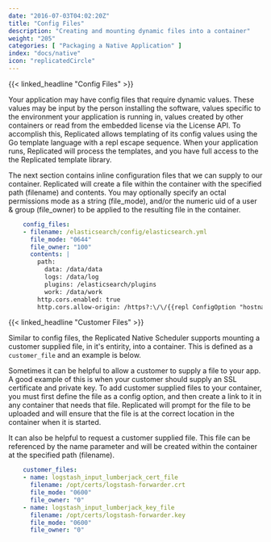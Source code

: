 ```yaml
---
date: "2016-07-03T04:02:20Z"
title: "Config Files"
description: "Creating and mounting dynamic files into a container"
weight: "205"
categories: [ "Packaging a Native Application" ]
index: "docs/native"
icon: "replicatedCircle"
---
```


{{< linked_headline "Config Files" >}}


Your application may have config files that require dynamic values. These values may be input by the person installing the software, values specific to the environment your application is running in, values created by other containers or read from the embedded license via the License API. To accomplish this, Replicated allows templating of its config values using the Go template language with a repl escape sequence. When your application runs, Replicated will process the templates, and you have full access to the the Replicated template library.

The next section contains inline configuration files that we can supply to our container. Replicated will create a file within the container with the specified path (filename) and contents. You may optionally specify an octal permissions mode as a string (file_mode), and/or the numeric uid of a user & group (file_owner) to be applied to the resulting file in the container.

```yaml
    config_files:
    - filename: /elasticsearch/config/elasticsearch.yml
      file_mode: "0644"
      file_owner: "100"
      contents: |
        path:
          data: /data/data
          logs: /data/log
          plugins: /elasticsearch/plugins
          work: /data/work
        http.cors.enabled: true
        http.cors.allow-origin: /https?:\/\/{{repl ConfigOption "hostname" }}(:[0-9]+)?/
```

{{< linked_headline "Customer Files" >}}

Similar to config files, the Replicated Native Scheduler supports mounting a customer supplied file, in it's entirity, into a container. This is defined as a `customer_file` and an example is below.

Sometimes it can be helpful to allow a customer to supply a file to your app. A good example of this is when your customer should supply an SSL certificate and private key. To add customer supplied files to your container, you must first define the file as a config option, and then create a link to it in any container that needs that file. Replicated will prompt for the file to be uploaded and will ensure that the file is at the correct location in the container when it is started.

It can also be helpful to request a customer supplied file. This file can be referenced by the name parameter and will be created within the container at the specified path (filename).

```yaml
    customer_files:
    - name: logstash_input_lumberjack_cert_file
      filename: /opt/certs/logstash-forwarder.crt
      file_mode: "0600"
      file_owner: "0"
    - name: logstash_input_lumberjack_key_file
      filename: /opt/certs/logstash-forwarder.key
      file_mode: "0600"
      file_owner: "0"
```
